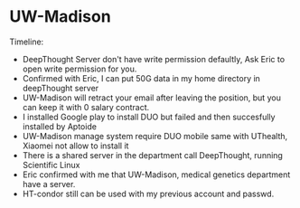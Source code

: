 # UW-Madison

Timeline:

* DeepThought Server don't have write permission defaultly, Ask Eric to open write permission for you.
* Confirmed with Eric, I can put 50G data in my home directory in deepThought server
* UW-Madison will retract your email after leaving the position, but you can keep it with 0 salary contract.
* I installed Google play to install DUO but failed and then succesfully installed by Aptoide
* UW-Madison manage system require DUO mobile same with UThealth, Xiaomei not allow to install it
* There is a shared server in the department call DeepThought, running Scientific Linux
* Eric confirmed with me that UW-Madison, medical genetics department have a server.
* HT-condor still can be used with my previous account and passwd. 

